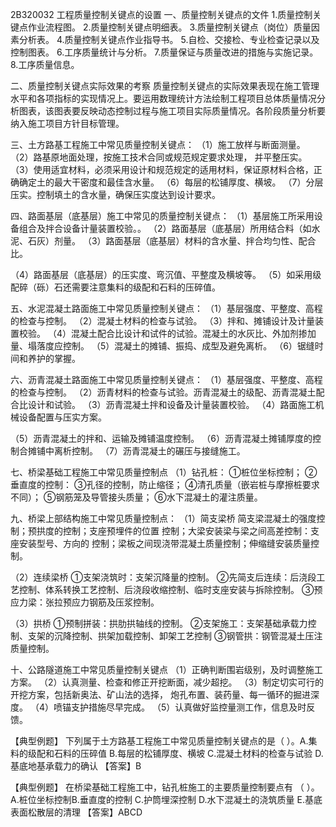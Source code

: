 2B320032	工程质量控制关键点的设置
一、质量控制关键点的文件
1.质量控制关键点作业流程图。
2.质量控制关键点明细表。
3.质量控制关键点（岗位）质量因素分析表。
4.质量控制关键点作业指导书。
5.自检、交接检、专业检查记录以及控制图表。
6.工序质量统计与分析。
7.质量保证与质量改进的措施与实施记录。
8.工序质量信息。

二、质量控制关键点实际效果的考察
质量控制关键点的实际效果表现在施工管理水平和各项指标的实现情况上。要运用数理统计方法绘制工程项目总体质量情况分析图表，该图表要反映动态控制过程与施工项目实际质量情况。各阶段质量分析要纳入施工项目方针目标管理。

三、土方路基工程施工中常见质量控制关键点：
（1）施工放样与断面测量。
（2）路基原地面处理，按施工技术合同或规范规定要求处理， 并平整压实。
（3）使用适宜材料，必须采用设计和规范规定的适用材料，保证原材料合格，正确确定土的最大干密度和最佳含水量。
（6）每层的松铺厚度、横坡。
（7）分层压实。控制填土的含水量，确保压实度达到设计要求。

四、路面基层（底基层）施工中常见的质量控制关键点：
（1）基层施工所采用设备组合及拌合设备计量装置校验。。
（2）路面基层（底基层）所用结合料（如水泥、石灰）剂量。
（3）路面基层（底基层）材料的含水量、拌合均匀性、配合比。

（4）路面基层（底基层）的压实度、弯沉值、平整度及横坡等。
（5）如采用级配碎（砾）石还需要注意集料的级配和石料的压碎值。

五、水泥混凝土路面施工中常见质量控制关键点：
（1）基层强度、平整度、高程的检查与控制。
（2）混凝土材料的检查与试验。
（3）拌和、摊铺设计及计量装置校验。
（4）混凝土配合比设计和试件的试验。混凝土的水灰比、外加剂掺加量、塌落度应控制。
（5）混凝土的摊铺、振捣、成型及避免离析。
（6）锯缝时间和养护的掌握。

六、沥青混凝土路面施工中常见质量控制关键点：
（1）基层强度、平整度、高程的检查与控制。
（2）沥青材料的检查与试验。沥青混凝土的级配、沥青混凝土配合比设计和试验。
（3）沥青混凝土拌和设备及计量装置校验。
（4）路面施工机械设备配置与压实方案。

（5）沥青混凝土的拌和、运输及摊铺温度控制。
（6）沥青混凝土摊铺厚度的控制合摊铺中离析控制。
（7）沥青混凝土的碾压与接缝施工。

七、桥梁基础工程施工中常见质量控制点
（1）钻孔桩：
①桩位坐标控制；
②垂直度的控制：
③孔径的控制，防止缩径；
④清孔质量（嵌岩桩与摩擦桩要求不同）；
⑤钢筋笼及导管接头质量；
⑥水下混凝土的灌注质量。

九、桥梁上部结构施工中常见质量控制点：
（1）简支梁桥
简支梁混凝土的强度控制；预拱度的控制；支座预埋件的位置 控制；大梁安装梁与梁之间高差控制：支座安装型号、方向的 控制；梁板之间现浇带混凝土质量控制；伸缩缝安装质量控制。

（2）连续梁桥
①支架浇筑时：支架沉降量的控制。
②先简支后连续：后浇段工艺控制、体系转换工艺控制、后浇段收缩控制、临时支座安装与拆除控制。
③预应力梁：张拉预应力钢筋及压浆控制。

（3）拱桥
①预制拼装：拱肋拱轴线的控制。
②支架施工：支架基础承载力控制、支架的沉降控制、拱架加载控制、卸架工艺控制
③钢管拱：钢管混凝土压注质量控制。

十、公路隧道施工中常见质量控制关键点
（1）正确判断围岩级别，及时调整施工方案。
（2）认真测量、检查和修正开挖断面，减少超挖。
（3）制定切实可行的开挖方案，包括新奥法、矿山法的选择， 炮孔布置、装药量、每一循环的掘进深度。
（4）喷锚支护措施尽早完成。
（5）认真做好监控量测工作，信息及时反馈。

【典型例题】
下列属于土方路基工程施工中常见质量控制关键点的是（	）。A.集料的级配和石料的压碎值
B.每层的松铺厚度、横坡
C.混凝土材料的检查与试验
D.基底地基承载力的确认
【答案】B

【典型例题】
在桥梁基础工程施工中，钻孔桩施工的主要质量控制要点有
（	）。
A.桩位坐标控制B.垂直度的控制
C.护筒埋深控制
D.水下混凝土的浇筑质量
E.基底表面松散层的清理
【答案】ABCD